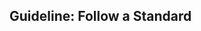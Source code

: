 <div id="title">

## Guideline: Follow a Standard
</div>

<div id="body">

<include src="introduction/container-inParent-asPanel.md" boilerplate />
<include src="basic/container-inParent-asPanel.md" boilerplate />
<include src="intermediate/container-inParent-asPanel.md" boilerplate />

</div>